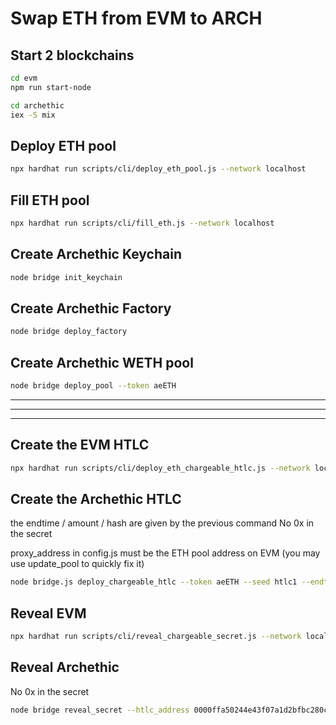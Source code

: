 # Swap ETH from EVM to ARCH

## Start 2 blockchains

```bash
cd evm
npm run start-node
```

```bash
cd archethic
iex -S mix
```

## Deploy ETH pool

```bash
npx hardhat run scripts/cli/deploy_eth_pool.js --network localhost
```

## Fill ETH pool

```bash
npx hardhat run scripts/cli/fill_eth.js --network localhost
```

## Create Archethic Keychain

```bash
node bridge init_keychain
```

## Create Archethic Factory

```bash
node bridge deploy_factory
```

## Create Archethic WETH pool

```bash
node bridge deploy_pool --token aeETH
```

---
---
---

## Create the EVM HTLC

```bash
npx hardhat run scripts/cli/deploy_eth_chargeable_htlc.js --network localhost
```

## Create the Archethic HTLC

the endtime / amount / hash are given by the previous command
No 0x in the secret

proxy_address in config.js must be the ETH pool address on EVM (you may use update_pool to quickly fix it)

```bash
node bridge.js deploy_chargeable_htlc --token aeETH --seed htlc1 --endtime 1699461240 --amount 14.925 --secret_hash ea83a8316cfd3ff0706bc2e63932446316cd2d2df9367199108fc9a475bbf45f --evm_tx_address 0xd018b746af5bcfc9a2e2f82e8ca01724876daca8eb421cda7ee3f77d0f3a2560 --evm_contract_address 0xdA1eC8398C9dd5482dF534135f11bAC6A802E492
```

## Reveal EVM

```bash
npx hardhat run scripts/cli/reveal_chargeable_secret.js --network localhost
```

## Reveal Archethic

No 0x in the secret

```bash
node bridge reveal_secret --htlc_address 0000ffa50244e43f07a1d2bfbc280cfa456d930a5b2f1020aaa39ad72651a12ec34b --secret 147c74712e10a11d3dd0deb43b0eadc3390c2f3c3e1efb7946462c0998f450aa
```
